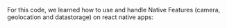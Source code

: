 For this code, we learned how to use and handle Native Features (camera, geolocation and datastorage) on react native apps:
